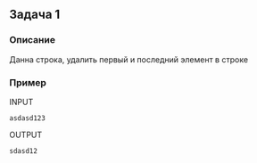 ## Задача 1

### Описание
Данна строка, удалить первый и последний элемент в строке
### Пример
INPUT
```
asdasd123
```

OUTPUT
```
sdasd12
```

